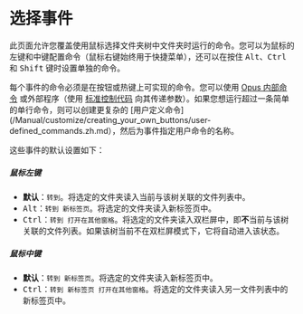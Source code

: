 # 选择事件

此页面允许您覆盖使用鼠标选择文件夹树中文件夹时运行的命令。您可以为鼠标的左键和中键配置命令（鼠标右键始终用于快捷菜单），还可以在按住 <kbd>Alt</kbd>、<kbd>Ctrl</kbd> 和 <kbd>Shift</kbd> 键时设置单独的命令。

每个事件的命令必须是在按钮或热键上可实现的命令。您可以使用 [Opus 内部命令](/Manual/customize/creating_your_own_buttons/internal_command_arguments.zh.md) 或外部程序（使用 [标准控制代码](/Manual/customize/creating_your_own_buttons/passing_files_to_external_programs.zh.md) 向其传递参数）。如果您想运行超过一条简单的单行命令，则可以创建更复杂的 [用户定义命令](/Manual/customize/creating_your_own_buttons/user-defined_commands.zh.md），然后为事件指定用户命令的名称。

这些事件的默认设置如下：

##### 鼠标左键

- **默认**：`转到`。将选定的文件夹读入当前与该树关联的文件列表中。
- <kbd>Alt</kbd>：`转到 新标签页`。将选定的文件夹读入新标签页中。
- <kbd>Ctrl</kbd>：`转到 打开在其他窗格`。将选定的文件夹读入双栏屏中，即**不**当前与该树关联的文件列表。如果该树当前不在双栏屏模式下，它将自动进入该状态。

##### 鼠标中键

- **默认**：`转到 新标签页`。将选定的文件夹读入新标签页中。
- <kbd>Ctrl</kbd>：`转到 新标签页 打开在其他窗格`。将选定的文件夹读入另一文件列表中的新标签页中。